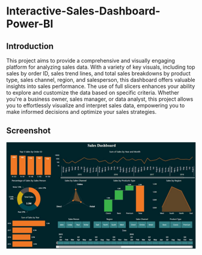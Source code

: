# Interactive-Sales-Dashboard-Power-BI

## Introduction 

This project aims to provide a comprehensive and visually engaging platform for analyzing sales data. With a variety of key visuals, including top sales by order ID, sales trend lines, and total sales breakdowns by product type, sales channel, region, and salesperson, this dashboard offers valuable insights into sales performance. The use of full slicers enhances your ability to explore and customize the data based on specific criteria. Whether you're a business owner, sales manager, or data analyst, this project allows you to effortlessly visualize and interpret sales data, empowering you to make informed decisions and optimize your sales strategies.

## Screenshot

![](Images/Screenshot.jpg)
